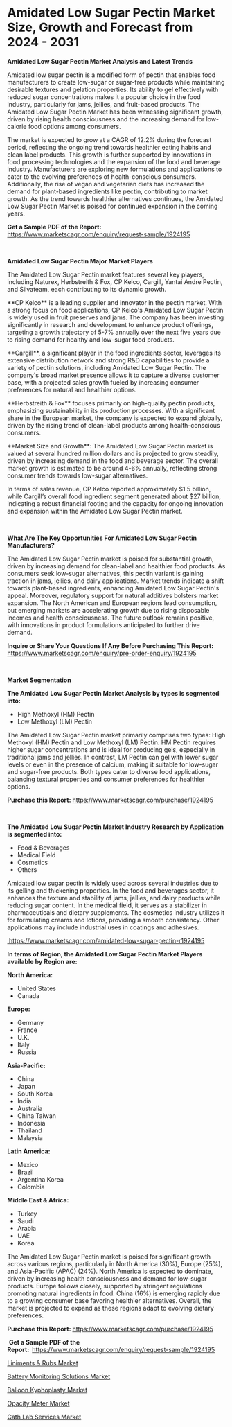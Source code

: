 <p><h1>Amidated Low Sugar Pectin Market Size, Growth and Forecast from 2024 - 2031</h1></p><p><strong>Amidated Low Sugar Pectin Market Analysis and Latest Trends</strong></p>
<p><p>Amidated low sugar pectin is a modified form of pectin that enables food manufacturers to create low-sugar or sugar-free products while maintaining desirable textures and gelation properties. Its ability to gel effectively with reduced sugar concentrations makes it a popular choice in the food industry, particularly for jams, jellies, and fruit-based products. The Amidated Low Sugar Pectin Market has been witnessing significant growth, driven by rising health consciousness and the increasing demand for low-calorie food options among consumers.</p><p>The market is expected to grow at a CAGR of 12.2% during the forecast period, reflecting the ongoing trend towards healthier eating habits and clean label products. This growth is further supported by innovations in food processing technologies and the expansion of the food and beverage industry. Manufacturers are exploring new formulations and applications to cater to the evolving preferences of health-conscious consumers. Additionally, the rise of vegan and vegetarian diets has increased the demand for plant-based ingredients like pectin, contributing to market growth. As the trend towards healthier alternatives continues, the Amidated Low Sugar Pectin Market is poised for continued expansion in the coming years.</p></p>
<p><strong>Get a Sample PDF of the Report:&nbsp;</strong> <a href="https://www.marketscagr.com/enquiry/request-sample/1924195?utm_campaign=1560&utm_medium=2&utm_source=Github&utm_content=ia&utm_term=24102024&utm_id=amidated-low-sugar-pectin">https://www.marketscagr.com/enquiry/request-sample/1924195</a></p>
<p>&nbsp;</p>
<p><strong>Amidated Low Sugar Pectin Major Market Players</strong></p>
<p><p>The Amidated Low Sugar Pectin market features several key players, including Naturex, Herbstreith & Fox, CP Kelco, Cargill, Yantai Andre Pectin, and Silvateam, each contributing to its dynamic growth.</p><p>**CP Kelco** is a leading supplier and innovator in the pectin market. With a strong focus on food applications, CP Kelco's Amidated Low Sugar Pectin is widely used in fruit preserves and jams. The company has been investing significantly in research and development to enhance product offerings, targeting a growth trajectory of 5-7% annually over the next five years due to rising demand for healthy and low-sugar food products.</p><p>**Cargill**, a significant player in the food ingredients sector, leverages its extensive distribution network and strong R&D capabilities to provide a variety of pectin solutions, including Amidated Low Sugar Pectin. The company's broad market presence allows it to capture a diverse customer base, with a projected sales growth fueled by increasing consumer preferences for natural and healthier options.</p><p>**Herbstreith & Fox** focuses primarily on high-quality pectin products, emphasizing sustainability in its production processes. With a significant share in the European market, the company is expected to expand globally, driven by the rising trend of clean-label products among health-conscious consumers.</p><p>**Market Size and Growth**: The Amidated Low Sugar Pectin market is valued at several hundred million dollars and is projected to grow steadily, driven by increasing demand in the food and beverage sector. The overall market growth is estimated to be around 4-6% annually, reflecting strong consumer trends towards low-sugar alternatives.</p><p>In terms of sales revenue, CP Kelco reported approximately $1.5 billion, while Cargill’s overall food ingredient segment generated about $27 billion, indicating a robust financial footing and the capacity for ongoing innovation and expansion within the Amidated Low Sugar Pectin market.</p></p>
<p>&nbsp;</p>
<p><strong>What Are The Key Opportunities For Amidated Low Sugar Pectin Manufacturers?</strong></p>
<p><p>The Amidated Low Sugar Pectin market is poised for substantial growth, driven by increasing demand for clean-label and healthier food products. As consumers seek low-sugar alternatives, this pectin variant is gaining traction in jams, jellies, and dairy applications. Market trends indicate a shift towards plant-based ingredients, enhancing Amidated Low Sugar Pectin's appeal. Moreover, regulatory support for natural additives bolsters market expansion. The North American and European regions lead consumption, but emerging markets are accelerating growth due to rising disposable incomes and health consciousness. The future outlook remains positive, with innovations in product formulations anticipated to further drive demand.</p></p>
<p><strong>Inquire or Share Your Questions If Any Before Purchasing This Report:</strong> <a href="https://www.marketscagr.com/enquiry/pre-order-enquiry/1924195?utm_campaign=1560&utm_medium=2&utm_source=Github&utm_content=ia&utm_term=24102024&utm_id=amidated-low-sugar-pectin">https://www.marketscagr.com/enquiry/pre-order-enquiry/1924195</a></p>
<p>&nbsp;</p>
<p><strong>Market Segmentation</strong></p>
<p><strong>The Amidated Low Sugar Pectin Market Analysis by types is segmented into:</strong></p>
<p><ul><li>High Methoxyl (HM) Pectin</li><li>Low Methoxyl (LM) Pectin</li></ul></p>
<p><p>The Amidated Low Sugar Pectin market primarily comprises two types: High Methoxyl (HM) Pectin and Low Methoxyl (LM) Pectin. HM Pectin requires higher sugar concentrations and is ideal for producing gels, especially in traditional jams and jellies. In contrast, LM Pectin can gel with lower sugar levels or even in the presence of calcium, making it suitable for low-sugar and sugar-free products. Both types cater to diverse food applications, balancing textural properties and consumer preferences for healthier options.</p></p>
<p><strong>Purchase this Report:&nbsp;</strong><a href="https://www.marketscagr.com/purchase/1924195?utm_campaign=1560&utm_medium=2&utm_source=Github&utm_content=ia&utm_term=24102024&utm_id=amidated-low-sugar-pectin">https://www.marketscagr.com/purchase/1924195</a></p>
<p>&nbsp;</p>
<p><strong>The Amidated Low Sugar Pectin Market Industry Research by Application is segmented into:</strong></p>
<p><ul><li>Food & Beverages</li><li>Medical Field</li><li>Cosmetics</li><li>Others</li></ul></p>
<p><p>Amidated low sugar pectin is widely used across several industries due to its gelling and thickening properties. In the food and beverages sector, it enhances the texture and stability of jams, jellies, and dairy products while reducing sugar content. In the medical field, it serves as a stabilizer in pharmaceuticals and dietary supplements. The cosmetics industry utilizes it for formulating creams and lotions, providing a smooth consistency. Other applications may include industrial uses in coatings and adhesives.</p></p>
<p><a href="https://www.marketscagr.com/amidated-low-sugar-pectin-r1924195?utm_campaign=1560&utm_medium=2&utm_source=Github&utm_content=ia&utm_term=24102024&utm_id=amidated-low-sugar-pectin">&nbsp;https://www.marketscagr.com/amidated-low-sugar-pectin-r1924195</a></p>
<p><strong>In terms of Region, the Amidated Low Sugar Pectin Market Players available by Region are:</strong></p>
<p>
    <p> <strong> North America: </strong>
        <ul>
            <li>United States</li>
            <li>Canada</li>
        </ul>
        </p> 
    <p> <strong> Europe: </strong>
        <ul>
            <li>Germany</li>
            <li>France</li>
            <li>U.K.</li>
            <li>Italy</li>
            <li>Russia</li>
        </ul>
        </p> 
    <p> <strong> Asia-Pacific: </strong>
        <ul>
            <li>China</li>
            <li>Japan</li>
            <li>South Korea</li>
            <li>India</li>
            <li>Australia</li>
            <li>China Taiwan</li>
            <li>Indonesia</li>
            <li>Thailand</li>
            <li>Malaysia</li>
        </ul>
        </p> 
    <p> <strong> Latin America: </strong>
        <ul>
            <li>Mexico</li>
            <li>Brazil</li>
            <li>Argentina Korea</li>
            <li>Colombia</li>
        </ul>
        </p> 
    <p> <strong> Middle East & Africa: </strong>
        <ul>
            <li>Turkey</li>
            <li>Saudi</li>
            <li>Arabia</li>
            <li>UAE</li>
            <li>Korea</li>
        </ul>
    </p>
    </p>
<p><p>The Amidated Low Sugar Pectin market is poised for significant growth across various regions, particularly in North America (30%), Europe (25%), and Asia-Pacific (APAC) (24%). North America is expected to dominate, driven by increasing health consciousness and demand for low-sugar products. Europe follows closely, supported by stringent regulations promoting natural ingredients in food. China (16%) is emerging rapidly due to a growing consumer base favoring healthier alternatives. Overall, the market is projected to expand as these regions adapt to evolving dietary preferences.</p></p>
<p><strong>Purchase this Report: </strong><a href="https://www.marketscagr.com/purchase/1924195?utm_campaign=1560&utm_medium=2&utm_source=Github&utm_content=ia&utm_term=24102024&utm_id=amidated-low-sugar-pectin">https://www.marketscagr.com/purchase/1924195</a></p>
<p>&nbsp;<strong>Get a Sample PDF of the Report:&nbsp;&nbsp;</strong><a href="https://www.marketscagr.com/enquiry/request-sample/1924195?utm_campaign=1560&utm_medium=2&utm_source=Github&utm_content=ia&utm_term=24102024&utm_id=amidated-low-sugar-pectin">https://www.marketscagr.com/enquiry/request-sample/1924195</a></p>
<p><strong></strong></p>
<p><p><a href="https://github.com/dringals/Market-Research-Report-List-6/blob/main/liniments-rubs-market.md?utm_campaign=1560&utm_medium=2&utm_source=Github&utm_content=ia&utm_term=24102024&utm_id=amidated-low-sugar-pectin">Liniments & Rubs Market</a></p><p><a href="https://www.linkedin.com/pulse/global-battery-monitoring-solutions-nexus-sector-confluences-jkzpc?utm_campaign=1560&utm_medium=2&utm_source=Github&utm_content=ia&utm_term=24102024&utm_id=amidated-low-sugar-pectin">Battery Monitoring Solutions Market</a></p><p><a href="https://www.linkedin.com/pulse/balloon-kyphoplasty-industry-resonance-92-amplification-across-xfljc?utm_campaign=1560&utm_medium=2&utm_source=Github&utm_content=ia&utm_term=24102024&utm_id=amidated-low-sugar-pectin">Balloon Kyphoplasty Market</a></p><p><a href="https://issuu.com/reportprime-2/docs/opacity-meter-market-size-2030.pptx_bdc5fa59ea1272?utm_campaign=1560&utm_medium=2&utm_source=Github&utm_content=ia&utm_term=24102024&utm_id=amidated-low-sugar-pectin">Opacity Meter Market</a></p><p><a href="https://www.linkedin.com/pulse/mapping-cath-lab-services-market-trends-challenges-breakthroughs-aoruc?utm_campaign=1560&utm_medium=2&utm_source=Github&utm_content=ia&utm_term=24102024&utm_id=amidated-low-sugar-pectin">Cath Lab Services Market</a></p></p>